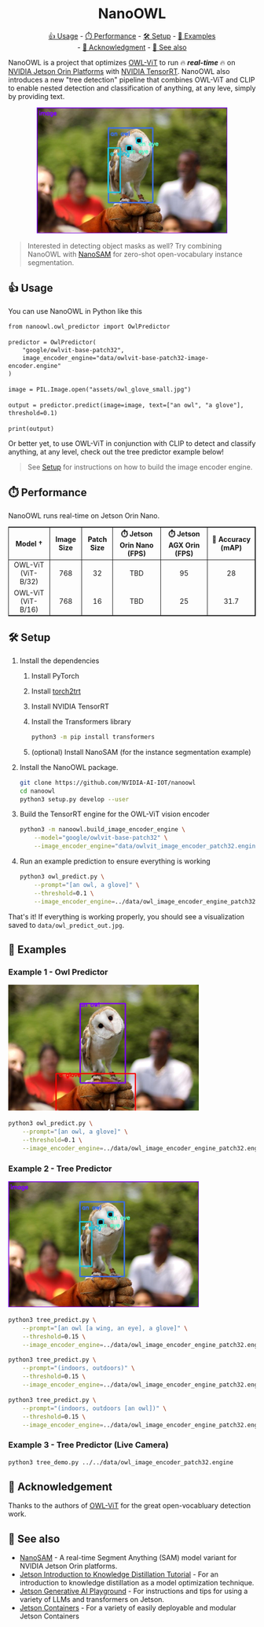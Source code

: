 <h1 align="center">NanoOWL</h1>

<p align="center"><a href="#usage"/>👍 Usage</a> - <a href="#performance"/>⏱️ Performance</a> - <a href="#setup">🛠️ Setup</a> - <a href="#examples">🤸 Examples</a> <br> - <a href="#acknowledgement">👏 Acknowledgment</a> - <a href="#see-also">🔗 See also</a></p>

NanoOWL is a project that optimizes [OWL-ViT](https://huggingface.co/docs/transformers/model_doc/owlvit) to run 🔥 ***real-time*** 🔥 on [NVIDIA Jetson Orin Platforms](https://store.nvidia.com/en-us/jetson/store) with [NVIDIA TensorRT](https://developer.nvidia.com/tensorrt).  NanoOWL also introduces a new "tree detection" pipeline that combines OWL-ViT and CLIP to enable nested detection and classification of anything, at any leve, simply by providing text.

<p align="center"><img src="assets/tree_predict_out.jpg" height="256px"/></p>

> Interested in detecting object masks as well?  Try combining NanoOWL with
> [NanoSAM](https://github.com/NVIDIA-AI-IOT/nanosam) for zero-shot open-vocabulary 
> instance segmentation.

<a id="usage"></a>
## 👍 Usage

You can use NanoOWL in Python like this

```python3
from nanoowl.owl_predictor import OwlPredictor

predictor = OwlPredictor(
    "google/owlvit-base-patch32",
    image_encoder_engine="data/owlvit-base-patch32-image-encoder.engine"
)

image = PIL.Image.open("assets/owl_glove_small.jpg")

output = predictor.predict(image=image, text=["an owl", "a glove"], threshold=0.1)

print(output)
```

Or better yet, to use OWL-ViT in conjunction with CLIP to detect and classify anything,
at any level, check out the tree predictor example below!

> See [Setup](#setup) for instructions on how to build the image encoder engine.

<a id="performance"></a>
## ⏱️ Performance

NanoOWL runs real-time on Jetson Orin Nano.

<table style="border-top: solid 1px; border-left: solid 1px; border-right: solid 1px; border-bottom: solid 1px">
    <thead>
        <tr>
            <th rowspan=1 style="text-align: center; border-right: solid 1px">Model †</th>
            <th colspan=1 style="text-align: center; border-right: solid 1px">Image Size</th>
            <th colspan=1 style="text-align: center; border-right: solid 1px">Patch Size</th>
            <th colspan=1 style="text-align: center; border-right: solid 1px">⏱️ Jetson Orin Nano (FPS)</th>
            <th colspan=1 style="text-align: center; border-right: solid 1px">⏱️ Jetson AGX Orin (FPS)</th>
            <th colspan=1 style="text-align: center; border-right: solid 1px">🎯 Accuracy (mAP)</th>
        </tr>
    </thead>
    <tbody>
        <tr>
            <td style="text-align: center; border-right: solid 1px">OWL-ViT (ViT-B/32)</td>
            <td style="text-align: center; border-right: solid 1px">768</td>
            <td style="text-align: center; border-right: solid 1px">32</td>
            <td style="text-align: center; border-right: solid 1px">TBD</td>
            <td style="text-align: center; border-right: solid 1px">95</td>
            <td style="text-align: center; border-right: solid 1px">28</td>
        </tr>
        <tr>
            <td style="text-align: center; border-right: solid 1px">OWL-ViT (ViT-B/16)</td>
            <td style="text-align: center; border-right: solid 1px">768</td>
            <td style="text-align: center; border-right: solid 1px">16</td>
            <td style="text-align: center; border-right: solid 1px">TBD</td>
            <td style="text-align: center; border-right: solid 1px">25</td>
            <td style="text-align: center; border-right: solid 1px">31.7</td>
        </tr>
    </tbody>
</table>

<a id="setup"></a>
## 🛠️ Setup

1. Install the dependencies

    1. Install PyTorch

    2. Install [torch2trt](https://github.com/NVIDIA-AI-IOT/torch2trt)
    3. Install NVIDIA TensorRT
    4. Install the Transformers library

        ```bash
        python3 -m pip install transformers
        ```
    5. (optional) Install NanoSAM (for the instance segmentation example)

2. Install the NanoOWL package.

    ```bash
    git clone https://github.com/NVIDIA-AI-IOT/nanoowl
    cd nanoowl
    python3 setup.py develop --user
    ```

3. Build the TensorRT engine for the OWL-ViT vision encoder

    ```bash
    python3 -m nanoowl.build_image_encoder_engine \
        --model="google/owlvit-base-patch32" \
        --image_encoder_engine="data/owlvit_image_encoder_patch32.engine"
    ```
    

4. Run an example prediction to ensure everything is working

    ```bash
    python3 owl_predict.py \
        --prompt="[an owl, a glove]" \
        --threshold=0.1 \
        --image_encoder_engine=../data/owl_image_encoder_engine_patch32.engine
    ```

That's it!  If everything is working properly, you should see a visualization saved to ``data/owl_predict_out.jpg``.  

<a id="examples"></a>
## 🤸 Examples

### Example 1 - Owl Predictor

<img src="assets/owl_predict_out.jpg" height="256px"/>

```bash
python3 owl_predict.py \
    --prompt="[an owl, a glove]" \
    --threshold=0.1 \
    --image_encoder_engine=../data/owl_image_encoder_engine_patch32.engine
```

### Example 2 - Tree Predictor

<img src="assets/tree_predict_out.jpg" height="256px"/>

```bash
python3 tree_predict.py \
    --prompt="[an owl [a wing, an eye], a glove]" \
    --threshold=0.15 \
    --image_encoder_engine=../data/owl_image_encoder_engine_patch32.engine
```

```bash
python3 tree_predict.py \
    --prompt="(indoors, outdoors)" \
    --threshold=0.15 \
    --image_encoder_engine=../data/owl_image_encoder_engine_patch32.engine
```

```bash
python3 tree_predict.py \
    --prompt="(indoors, outdoors [an owl])" \
    --threshold=0.15 \
    --image_encoder_engine=../data/owl_image_encoder_engine_patch32.engine
```

### Example 3 - Tree Predictor (Live Camera)

```bash
python3 tree_demo.py ../../data/owl_image_encoder_patch32.engine
```

<a id="acknowledgement"></a>
## 👏 Acknowledgement

Thanks to the authors of [OWL-ViT](https://huggingface.co/docs/transformers/model_doc/owlvit) for the great open-vocabluary detection work.

<a id="see-also"></a>
## 🔗 See also

- [NanoSAM](https://github.com/NVIDIA-AI-IOT/nanosam) - A real-time Segment Anything (SAM) model variant for NVIDIA Jetson Orin platforms.
- [Jetson Introduction to Knowledge Distillation Tutorial](https://github.com/NVIDIA-AI-IOT/jetson-intro-to-distillation) - For an introduction to knowledge distillation as a model optimization technique.
- [Jetson Generative AI Playground](https://nvidia-ai-iot.github.io/jetson-generative-ai-playground/) - For instructions and tips for using a variety of LLMs and transformers on Jetson.
- [Jetson Containers](https://github.com/dusty-nv/jetson-containers) - For a variety of easily deployable and modular Jetson Containers
